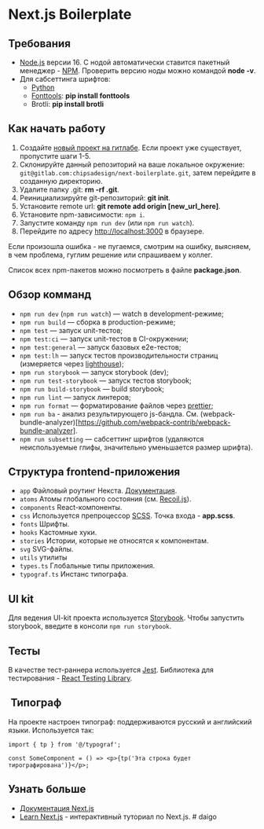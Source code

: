 # Next.js Boilerplate

## Требования

-   [Node.js](https://nodejs.org/en/) версии 16. С нодой автоматически ставится пакетный менеджер - [NPM](https://www.npmjs.com/). Проверить версию ноды можно командой **node -v**.
-   Для сабсеттинга шрифтов:
    -   [Python](https://www.python.org/)
    -   [Fonttools](https://github.com/fonttools/fonttools): **pip install fonttools**
    -   Brotli: **pip install brotli**

## Как начать работу

1. Создайте [новый проект на гитлабе](https://gitlab.com/projects/new). Если проект уже существует, пропустите шаги 1-5.
2. Склонируйте данный репозиторий на ваше локальное окружение: `git@gitlab.com:chipsadesign/next-boilerplate.git`, затем перейдите в созданную директорию.
3. Удалите папку .git: **rm -rf .git**.
4. Реинициализируйте git-репозиторий: **git init**.
5. Установите remote url: **git remote add origin [new_url_here]**.
6. Установите npm-зависимости: `npm i`.
7. Запустите команду `npm run dev` (или `npm run watch`).
8. Перейдите по адресу [http://localhost:3000](http://localhost:3000) в браузере.

Если произошла ошибка - не пугаемся, смотрим на ошибку, выясняем, в чем проблема, гуглим решение или спрашиваем у коллег.

Список всех npm-пакетов можно посмотреть в файле **package.json**.

## Обзор комманд

-   `npm run dev` (`npm run watch`) — watch в development-режиме;
-   `npm run build` — сборка в production-режиме;
-   `npm test` — запуск unit-тестов;
-   `npm test:ci` — запуск unit-тестов в CI-окружении;
-   `npm test:general` — запуск базовых e2e-тестов;
-   `npm test:lh` — запуск тестов производительности страниц (измеряется через [lighthouse](https://github.com/GoogleChrome/lighthouse));
-   `npm run storybook` — запуск storybook (dev);
-   `npm run test-storybook` — запуск тестов storybook;
-   `npm run build-storybook` — build storybook;
-   `npm run lint` — запуск линтеров;
-   `npm run format` — форматирование файлов через [prettier](https://prettier.io/);
-   `npm run ba` - анализ результирующего js-бандла. См. (webpack-bundle-analyzer)[https://github.com/webpack-contrib/webpack-bundle-analyzer].
-   `npm run subsetting` — сабсеттинг шрифтов (удаляются неиспользуемые глифы, значительно уменьшается размер шрифта).

## Структура frontend-приложения

-   `app`
    Файловый роутинг Некста. [Документация](https://beta.nextjs.org/docs/routing/fundamentals).
-   `atoms`
    Атомы глобального состояния (см. [Recoil.js](https://recoiljs.org/)).
-   `components`
    React-компоненты.
-   `css`
    Используется препроцессор [SCSS](https://sass-scss.ru/). Точка входа - **app.scss**.
-   `fonts`
    Шрифты.
-   `hooks`
    Кастомные хуки.
-   `stories`
    Истории, которые не относятся к компонентам.
-   `svg`
    SVG-файлы.
-   `utils`
    утилиты
-   `types.ts`
    Глобальные типы приложения.
-   `typograf.ts`
    Инстанс типографа.

## UI kit

Для ведения UI-kit проекта используется [Storybook](https://storybook.js.org/).
Чтобы запустить storybook, введите в консоли `npm run storybook`.

## Тесты

В качестве тест-раннера используется [Jest](https://jestjs.io/). Библиотека для тестирования - [React Testing Library](https://testing-library.com/docs/react-testing-library/intro/).

##  Типограф

На проекте настроен типограф: поддерживаются русский и английский языки.
Используется так:

```tsx
import { tp } from '@/typograf';

const SomeComponent = () => <p>{tp('Эта строка будет тирографирована')}</p>;
```

## Узнать больше

-   [Документация Next.js](https://nextjs.org/docs)
-   [Learn Next.js](https://nextjs.org/learn) - интерактивный туториал по Next.js.
#   d a i g o  
 